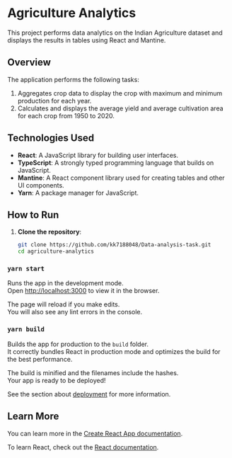 # Agriculture Analytics

This project performs data analytics on the Indian Agriculture dataset and displays the results in tables using React and Mantine.

## Overview

The application performs the following tasks:
1. Aggregates crop data to display the crop with maximum and minimum production for each year.
2. Calculates and displays the average yield and average cultivation area for each crop from 1950 to 2020.

## Technologies Used

- **React**: A JavaScript library for building user interfaces.
- **TypeScript**: A strongly typed programming language that builds on JavaScript.
- **Mantine**: A React component library used for creating tables and other UI components.
- **Yarn**: A package manager for JavaScript.

## How to Run

1. **Clone the repository**:
   ```bash
   git clone https://github.com/kk7188048/Data-analysis-task.git
   cd agriculture-analytics


### `yarn start`

Runs the app in the development mode.\
Open [http://localhost:3000](http://localhost:3000) to view it in the browser.

The page will reload if you make edits.\
You will also see any lint errors in the console.


### `yarn build`

Builds the app for production to the `build` folder.\
It correctly bundles React in production mode and optimizes the build for the best performance.

The build is minified and the filenames include the hashes.\
Your app is ready to be deployed!

See the section about [deployment](https://facebook.github.io/create-react-app/docs/deployment) for more information.


## Learn More

You can learn more in the [Create React App documentation](https://facebook.github.io/create-react-app/docs/getting-started).

To learn React, check out the [React documentation](https://reactjs.org/).
